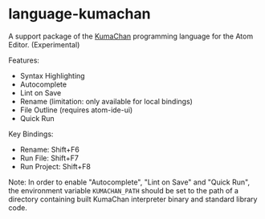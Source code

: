 # language-kumachan

A support package of the [KumaChan](https://notabug.org/mizusato/KumaChan) programming language for the Atom Editor. (Experimental)

Features:
- Syntax Highlighting
- Autocomplete
- Lint on Save
- Rename (limitation: only available for local bindings)
- File Outline (requires atom-ide-ui)
- Quick Run

Key Bindings:
- Rename: Shift+F6
- Run File: Shift+F7
- Run Project: Shift+F8

Note:
In order to enable "Autocomplete", "Lint on Save" and "Quick Run", the environment variable `KUMACHAN_PATH` should be set to the path of a directory containing built KumaChan interpreter binary and standard library code.

